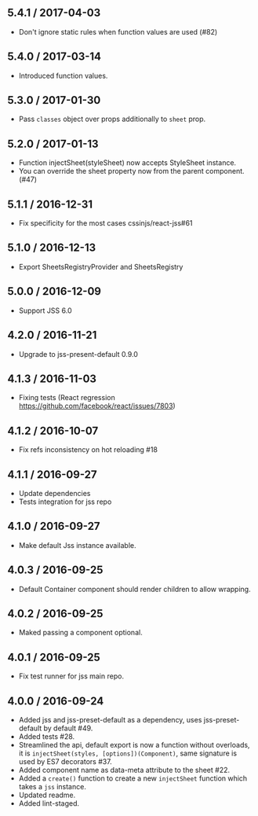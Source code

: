 ## 5.4.1 / 2017-04-03

- Don't ignore static rules when function values are used (#82)

## 5.4.0 / 2017-03-14

- Introduced function values.

## 5.3.0 / 2017-01-30

- Pass `classes` object over props additionally to `sheet` prop.

## 5.2.0 / 2017-01-13

- Function injectSheet(styleSheet) now accepts StyleSheet instance.
- You can override the sheet property now from the parent component. (#47)

## 5.1.1 / 2016-12-31

- Fix specificity for the most cases cssinjs/react-jss#61

## 5.1.0 / 2016-12-13

- Export SheetsRegistryProvider and SheetsRegistry

## 5.0.0 / 2016-12-09

- Support JSS 6.0

## 4.2.0 / 2016-11-21

- Upgrade to jss-present-default 0.9.0

## 4.1.3 / 2016-11-03

- Fixing tests (React regression https://github.com/facebook/react/issues/7803)

## 4.1.2 / 2016-10-07

-  Fix refs inconsistency on hot reloading #18

## 4.1.1 / 2016-09-27

- Update dependencies
- Tests integration for jss repo

## 4.1.0 / 2016-09-27

- Make default Jss instance available.

## 4.0.3 / 2016-09-25

- Default Container component should render children to allow wrapping.

## 4.0.2 / 2016-09-25

- Maked passing a component optional.

## 4.0.1 / 2016-09-25

- Fix test runner for jss main repo.

## 4.0.0 / 2016-09-24

- Added jss and jss-preset-default as a dependency, uses jss-preset-default by default #49.
- Added tests #28.
- Streamlined the api, default export is now a function without overloads, it is `injectSheet(styles, [options])(Component)`, same signature is used by ES7 decorators #37.
- Added component name as data-meta attribute to the sheet #22.
- Added a `create()` function to create a new `injectSheet` function which takes a `jss` instance.
- Updated readme.
- Added lint-staged.

